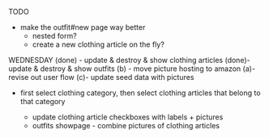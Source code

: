 TODO 

- make the outfit#new page way better
  - nested form?
  - create a new clothing article on the fly?
  
WEDNESDAY
 (done) - update & destroy & show clothing articles
 (done)- update & destroy & show outfits
(b) - move picture hosting to amazon
(a)- revise out user flow
(c)- update seed data with pictures

  - first select clothing category, then select clothing articles that belong to that 
  category


    - update clothing article checkboxes with labels + pictures
    - outfits showpage - combine pictures of clothing articles